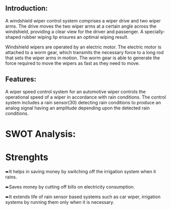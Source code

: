 ## Introduction:
A windshield wiper control system comprises a wiper drive and two wiper arms. The drive moves the two wiper arms at a certain angle across the windshield, providing a clear view for the driver and passenger. A specially-shaped rubber wiping lip ensures an optimal wiping result.

Windshield wipers are operated by an electric motor. The electric motor is attached to a worm gear, which transmits the necessary force to a long rod that sets the wiper arms in motion. The worm gear is able to generate the force required to move the wipers as fast as they need to move.

## Features:
A wiper speed control system for an automotive wiper controls the operational speed of a wiper in accordance with rain conditions. The control system includes a rain sensor(30) detecting rain conditions to produce an analog signal having an amplitude depending upon the detected rain conditions.

# SWOT Analysis:

# Strenghts

 ➨It helps in saving money by switching off the irrigation system when it rains. 
 
 ➨Saves money by cutting off bills on electricity consumption. 
 
 ➨It extends life of rain sensor based systems such as car wiper, irrigation systems by running them only when it is necessary.


